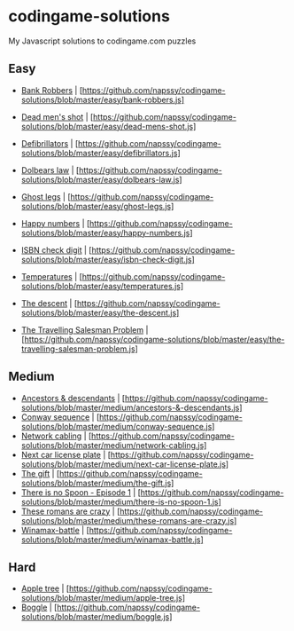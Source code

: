 # codingame-solutions
My Javascript solutions to codingame.com puzzles

## Easy
  -  [Bank Robbers](https://www.codingame.com/ide/puzzle/bank-robbers) | [https://github.com/napssy/codingame-solutions/blob/master/easy/bank-robbers.js]
  -  [Dead men's shot](https://www.codingame.com/ide/puzzle/dead-mens-shot) | [https://github.com/napssy/codingame-solutions/blob/master/easy/dead-mens-shot.js]
  -  [Defibrillators](https://www.codingame.com/ide/puzzle/defibrillators) | [https://github.com/napssy/codingame-solutions/blob/master/easy/defibrillators.js]
  -  [Dolbears law](https://www.codingame.com/ide/puzzle/dolbears-law) | [https://github.com/napssy/codingame-solutions/blob/master/easy/dolbears-law.js]
  -  [Ghost legs](https://www.codingame.com/ide/puzzle/ghost-legs) | [https://github.com/napssy/codingame-solutions/blob/master/easy/ghost-legs.js]
  -  [Happy numbers](https://www.codingame.com/ide/puzzle/happy-numbers) | [https://github.com/napssy/codingame-solutions/blob/master/easy/happy-numbers.js]
  
  -  [ISBN check digit](https://www.codingame.com/ide/puzzle/isbn-check-digit) | [https://github.com/napssy/codingame-solutions/blob/master/easy/isbn-check-digit.js]
  -  [Temperatures](https://www.codingame.com/ide/puzzle/temperatures) | [https://github.com/napssy/codingame-solutions/blob/master/easy/temperatures.js]
  -  [The descent](https://www.codingame.com/ide/puzzle/the-descent) | [https://github.com/napssy/codingame-solutions/blob/master/easy/the-descent.js]
  -  [The Travelling Salesman Problem](https://www.codingame.com/ide/puzzle/the-travelling-salesman-problem) | [https://github.com/napssy/codingame-solutions/blob/master/easy/the-travelling-salesman-problem.js]

## Medium
  -  [Ancestors & descendants](https://www.codingame.com/ide/puzzle/ancestors-&-descendants) | [https://github.com/napssy/codingame-solutions/blob/master/medium/ancestors-&-descendants.js]
  -  [Conway sequence](https://www.codingame.com/ide/puzzle/conway-sequence) | [https://github.com/napssy/codingame-solutions/blob/master/medium/conway-sequence.js]
  -  [Network cabling](https://www.codingame.com/ide/puzzle/network-cabling) | [https://github.com/napssy/codingame-solutions/blob/master/medium/network-cabling.js]
  -  [Next car license plate](https://www.codingame.com/ide/puzzle/next-car-license-plate) | [https://github.com/napssy/codingame-solutions/blob/master/medium/next-car-license-plate.js]
  -  [The gift](https://www.codingame.com/ide/puzzle/the-gift) | [https://github.com/napssy/codingame-solutions/blob/master/medium/the-gift.js]
  -  [There is no Spoon - Episode 1](https://www.codingame.com/ide/puzzle/there-is-no-spoon-episode-1) | [https://github.com/napssy/codingame-solutions/blob/master/medium/there-is-no-spoon-1.js]
  -  [These romans are crazy](https://www.codingame.com/ide/puzzle/these-romans-are-crazy) | [https://github.com/napssy/codingame-solutions/blob/master/medium/these-romans-are-crazy.js]
  -  [Winamax-battle](https://www.codingame.com/ide/puzzle/winamax-battle) | [https://github.com/napssy/codingame-solutions/blob/master/medium/winamax-battle.js]

## Hard
  -  [Apple tree](https://www.codingame.com/ide/puzzle/apple-tree) | [https://github.com/napssy/codingame-solutions/blob/master/medium/apple-tree.js]
  -  [Boggle](https://www.codingame.com/ide/puzzle/boggle) | [https://github.com/napssy/codingame-solutions/blob/master/medium/boggle.js]
